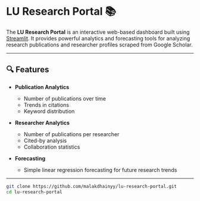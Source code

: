 # LU Research Portal 📚

The **LU Research Portal** is an interactive web-based dashboard built using [Streamlit](https://streamlit.io/). It provides powerful analytics and forecasting tools for analyzing research publications and researcher profiles scraped from Google Scholar.

---

## 🔍 Features

- **Publication Analytics**
  - Number of publications over time
  - Trends in citations
  - Keyword distribution

- **Researcher Analytics**
  - Number of publications per researcher
  - Cited-by analysis
  - Collaboration statistics

- **Forecasting**
  - Simple linear regression forecasting for future research trends

---

```bash
git clone https://github.com/malakdhainyy/lu-research-portal.git
cd lu-research-portal
